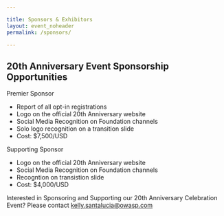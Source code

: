 ```yaml
---

title: Sponsors & Exhibitors
layout: event_noheader
permalink: /sponsors/

---
```


## 20th Anniversary Event Sponsorship Opportunities 

Premier Sponsor
 * Report of all opt-in registrations 
 * Logo on the official 20th Anniversary website
 * Social Media Recognition on Foundation channels
 * Solo logo recognition on a transition slide
 * Cost: $7,500/USD

Supporting Sponsor
 * Logo on the official 20th Anniversary website
 * Social Media Recognition on Foundation channels
 * Recogntion on transistion slide
 * Cost: $4,000/USD

Interested in Sponsoring and Supporting our 20th Anniversary Celebration Event? Please contact <kelly.santalucia@owasp.com> 
